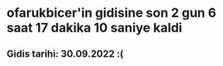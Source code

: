 # ofarukbicer'in gidisine son 2 gun 6 saat 17 dakika 10 saniye kaldi

## Gidis tarihi: 30.09.2022 :(
